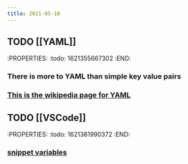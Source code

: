 ```yaml
---
title: 2021-05-18
---
```


## TODO [[YAML]]
:PROPERTIES:
:todo: 1621355667302
:END:
### There is more to YAML than simple key value pairs
### [This is the wikipedia page for YAML](https://en.wikipedia.org/wiki/YAML)
## TODO [[VSCode]]
:PROPERTIES:
:todo: 1621381990372
:END:
### [snippet variables](https://code.visualstudio.com/docs/editor/userdefinedsnippets#_variables)
